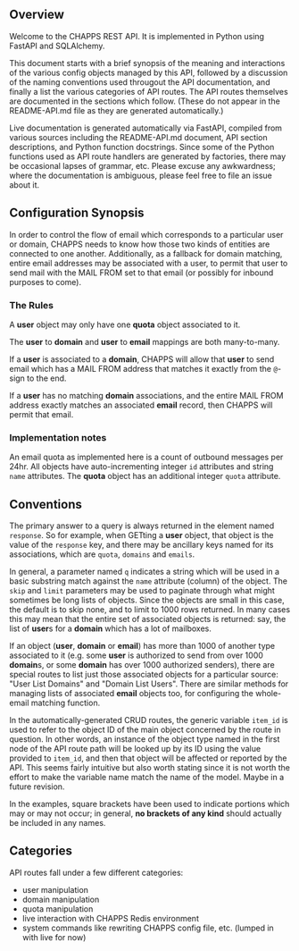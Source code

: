 ## Overview

Welcome to the CHAPPS REST API.  It is implemented in Python using
FastAPI and SQLAlchemy.

This document starts with a brief synopsis of the meaning and
interactions of the various config objects managed by this API,
followed by a discussion of the naming conventions used througout the
API documentation, and finally a list the various categories of API
routes.  The API routes themselves are documented in the sections
which follow.  (These do not appear in the README-API.md file as they
are generated automatically.)

Live documentation is generated automatically via FastAPI, compiled
from various sources including the README-API.md document, API section
descriptions, and Python function docstrings.  Since some of the
Python functions used as API route handlers are generated by factories,
there may be occasional lapses of grammar, etc.  Please excuse any
awkwardness; where the documentation is ambiguous,
please feel free to file an issue about it.

## Configuration Synopsis

In order to control the flow of email which corresponds to a
particular user or domain, CHAPPS needs to know how those two kinds of
entities are connected to one another.  Additionally, as a fallback
for domain matching, entire email addresses may be associated with a
user, to permit that user to send mail with the MAIL FROM set to that
email (or possibly for inbound purposes to come).

### The Rules

A **user** object may only have one **quota** object associated to it.

The **user** to **domain** and **user** to **email** mappings are both
many-to-many.

If a **user** is associated to a **domain**, CHAPPS will allow that
**user** to send email which has a MAIL FROM address that matches it
exactly from the `@`-sign to the end.

If a **user** has no matching **domain** associations, and the entire
MAIL FROM address exactly matches an associated **email** record, then
CHAPPS will permit that email.

### Implementation notes

An email quota as implemented here is a count of outbound messages per
24hr.  All objects have auto-incrementing integer `id` attributes and
string `name` attributes.  The **quota** object has an additional
integer `quota` attribute.

## Conventions

 The primary answer to a query is always returned in the element named
`response`.  So for example, when GETting a **user** object, that object
is the value of the `response` key, and there may be ancillary keys
named for its associations, which are `quota`, `domains` and `emails`.

In general, a parameter named `q` indicates a string which will be
used in a basic substring match against the `name` attribute (column)
of the object.  The `skip` and `limit` parameters may be used to
paginate through what might sometimes be long lists of objects.
Since the objects are small in this case, the default is to skip none,
and to limit to 1000 rows returned.  In many cases this may mean that
the entire set of associated objects is returned: say, the list of
**user**s for a **domain** which has a lot of mailboxes.

If an object (**user**, **domain** or **email**) has more than 1000 of
another type associated to it (e.g. some **user** is authorized to
send from over 1000 **domain**s, or some **domain** has over 1000
authorized senders), there are special routes to list just those
associated objects for a particular source: "User List Domains" and
"Domain List Users".  There are similar methods for managing lists of
associated **email** objects too, for configuring the whole-email matching
function.

In the automatically-generated CRUD routes, the generic variable
`item_id` is used to refer to the object ID of the main object
concerned by the route in question.  In other words, an instance of
the object type named in the first node of the API route path will be
looked up by its ID using the value provided to `item_id`, and then
that object will be affected or reported by the API.  This seems
fairly intuitive but also worth stating since it is not worth the
effort to make the variable name match the name of the model.  Maybe
in a future revision.

In the examples, square brackets have been used to indicate portions
which may or may not occur; in general, **no brackets of any kind**
should actually be included in any names.

## Categories

API routes fall under a few different categories:
- user manipulation
- domain manipulation
- quota manipulation
- live interaction with CHAPPS Redis environment
- system commands like rewriting CHAPPS config file, etc. (lumped in
  with live for now)
